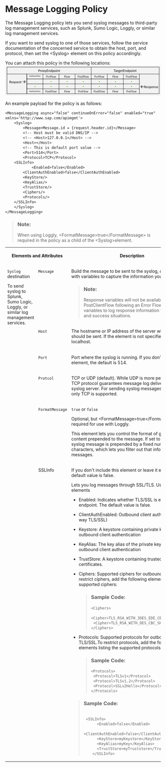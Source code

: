 <!-- loio6407ae7701814caa8a5107bdc3f44fe2 -->

# Message Logging Policy

The Message Logging policy lets you send syslog messages to third-party log management services, such as Splunk, Sumo Logic, Loggly, or similar log management services.

If you want to send syslog to one of those services, follow the service documentation of the concerned service to obtain the host, port, and protocol, then set the <Syslog\> element on this policy accordingly.

You can attach this policy in the following locations: ![](images/flow_policy_message_77b24fe.png)

An example payload for the policy is as follows:

```
<MessageLogging async="false" continueOnError="false" enabled="true" xmlns='http://www.sap.com/apimgmt'>
	<Syslog>
		<Message>Message.id = {request.header.id}</Message>
    	<!-- Host must be valid DNS/IP -->
    	<!-- <Host>127.0.0.1</Host> -->
		<Host></Host>
    	<!-- This is default port value -->
	    <Port>514</Port>
	    <Protocol>TCP</Protocol>
 	<SSLInfo>  
    		<Enabled>false</Enabled> 
     	<ClientAuthEnabled>false</ClientAuthEnabled> 
     	<KeyStore/> 
     	<KeyAlias/> 
     	<TrustStore/> 
     	<Ciphers/> 
     	<Protocols/> 
 	</SSLInfo> 
	</Syslog>
</MessageLogging>
```

> ### Note:  
> When using Loggly, <FormatMessage\>true</FormatMessage\> is required in the policy as a child of the <Syslog\>element.


<table>
<tr>
<th valign="top" colspan="2">

Elements and Attributes



</th>
<th valign="top">

Description



</th>
</tr>
<tr>
<td valign="top" rowspan="6">

`Syslog` destination

To send syslog to Splunk, Sumo Logic, Loggly, or similar log management services.



</td>
<td valign="top">

 `Message` 



</td>
<td valign="top">

Build the message to be sent to the syslog, combining text with variables to capture the information you want.

> ### Note:  
> Response variables will not be available in PostClientFlow following an Error Flow. Use message variables to log response information for both error and success situations.



</td>
</tr>
<tr>
<td valign="top">

 `Host` 



</td>
<td valign="top">

The hostname or IP address of the server where the syslog should be sent. If the element is not specified, the default is localhost.



</td>
</tr>
<tr>
<td valign="top">

 `Port` 



</td>
<td valign="top">

Port where the syslog is running. If you don't include this element, the default is 514.



</td>
</tr>
<tr>
<td valign="top">

 `Protcol` 



</td>
<td valign="top">

TCP or UDP \(default\). While UDP is more performant, the TCP protocol guarantees message log delivery to the syslog server. For sending syslog messages over TLS/SSL, only TCP is supported.



</td>
</tr>
<tr>
<td valign="top">

 `FormatMessage` 



</td>
<td valign="top">

`true` or `false`

Optional, but <FormatMessage\>true</FormatMessage\> is required for use with Loggly.

This element lets you control the format of generated content prepended to the message. If set to true, the syslog message is prepended by a fixed number of characters, which lets you filter out that information from messages.



</td>
</tr>
<tr>
<td valign="top">

SSLInfo



</td>
<td valign="top">

If you don't include this element or leave it empty, the default value is false.

Lets you log messages through SSL/TLS. Use with sub elements

-   Enabled: Indicates whether TLS/SSL is enabled for the endpoint. The default value is false.
-   ClientAuthEnabled: Outbound client authentication \(2-way TLS/SSL\)
-   Keystore: A keystore containing private keys used for outbound client authentication
-   KeyAlias: The key alias of the private key used for outbound client authentication
-   TrustStore: A keystore containing trusted server certificates.
-   Ciphers: Supported ciphers for outbound TLS/SSL.To restrict ciphers, add the following elements listing the supported ciphers:

    > ### Sample Code:  
    > ```
    > <Ciphers>
    >  <Cipher>TLS_RSA_WITH_3DES_EDE_CBC_SHA</Cipher>    
    >  <Cipher>TLS_RSA_WITH_DES_CBC_SHA</Cipher>
    > </Ciphers>
    > ```

-   Protocols: Supported protocols for outbound TLS/SSL.To restrict protocols, add the following elements listing the supported protocols:

    > ### Sample Code:  
    > ```
    > <Protocols>
    >  <Protocol>TLSv1</Protocol>
    >  <Protocol>TLSv1.2</Protocol>
    >  <Protocol>SSLv2Hello</Protocol> 
    > </Protocols>
    > ```


> ### Sample Code:  
> ```
> 
>  <SSLInfo>
>       <Enabled>false</Enabled>
>       <ClientAuthEnabled>false</ClientAuthEnabled>
>       <KeyStore>myKeystore</KeyStore>
>       <KeyAlias>myKey</KeyAlias>
>       <TrustStore>myTruststore</TrustStore>
>     </SSLInfo>
> 
> ```



</td>
</tr>
</table>

